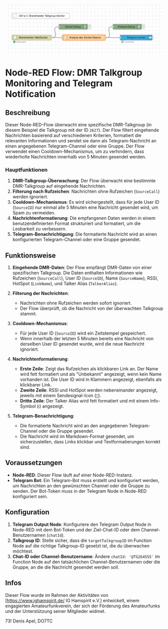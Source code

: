 ![Mein Bild](Node-RED_IGH_DMR-Monitor.png)
# Node-RED Flow: DMR Talkgroup Monitoring and Telegram Notification

## Beschreibung

Dieser Node-RED-Flow überwacht eine spezifische DMR-Talkgroup (in diesem Beispiel die Talkgroup mit der ID `2627`). Der Flow filtert eingehende Nachrichten basierend auf verschiedenen Kriterien, formatiert die relevanten Informationen und sendet sie dann als Telegram-Nachricht an einen angegebenen Telegram-Channel oder eine Gruppe. Der Flow verwendet einen Cooldown-Mechanismus, um zu verhindern, dass wiederholte Nachrichten innerhalb von 5 Minuten gesendet werden.

### Hauptfunktionen

1. **DMR-Talkgroup-Überwachung**: Der Flow überwacht eine bestimmte DMR-Talkgroup auf eingehende Nachrichten.
2. **Filterung nach Rufzeichen**: Nachrichten ohne Rufzeichen (`SourceCall`) werden ignoriert.
3. **Cooldown-Mechanismus**: Es wird sichergestellt, dass für jede User ID (`SourceID`) nur einmal alle 5 Minuten eine Nachricht gesendet wird, um Spam zu vermeiden.
4. **Nachrichtenformatierung**: Die empfangenen Daten werden in einem benutzerdefinierten Format strukturiert und formatiert, um die Lesbarkeit zu verbessern.
5. **Telegram-Benachrichtigung**: Die formatierte Nachricht wird an einen konfigurierten Telegram-Channel oder eine Gruppe gesendet.

## Funktionsweise

1. **Eingehende DMR-Daten**: Der Flow empfängt DMR-Daten von einer spezifischen Talkgroup. Die Daten enthalten Informationen wie Rufzeichen (`SourceCall`), User ID (`SourceID`), Name (`SourceName`), RSSI, HotSpot (`LinkName`), und Talker Alias (`TalkerAlias`).

2. **Filterung der Nachrichten**:
   - Nachrichten ohne Rufzeichen werden sofort ignoriert.
   - Der Flow überprüft, ob die Nachricht von der überwachten Talkgroup stammt.

3. **Cooldown-Mechanismus**:
   - Für jede User ID (`SourceID`) wird ein Zeitstempel gespeichert.
   - Wenn innerhalb der letzten 5 Minuten bereits eine Nachricht von derselben User ID gesendet wurde, wird die neue Nachricht ignoriert.
   
4. **Nachrichtenformatierung**:
   - **Erste Zeile**: Zeigt das Rufzeichen als klickbaren Link an. Der Name wird fett formatiert und als "Unbekannt" angezeigt, wenn kein Name vorhanden ist. Die User ID wird in Klammern angezeigt, ebenfalls als klickbarer Link.
   - **Zweite Zeile**: RSSI und HotSpot werden nebeneinander angezeigt, jeweils mit einem Sendesignal-Icon (`📡`).
   - **Dritte Zeile**: Der Talker Alias wird fett formatiert und mit einem Info-Symbol (`ℹ️`) angezeigt.

5. **Telegram-Benachrichtigung**:
   - Die formatierte Nachricht wird an den angegebenen Telegram-Channel oder die Gruppe gesendet.
   - Die Nachricht wird im Markdown-Format gesendet, um sicherzustellen, dass Links klickbar und Textformatierungen korrekt sind.

## Voraussetzungen

- **Node-RED**: Dieser Flow läuft auf einer Node-RED-Instanz.
- **Telegram Bot**: Ein Telegram-Bot muss erstellt und konfiguriert werden, um Nachrichten an den gewünschten Channel oder die Gruppe zu senden. Der Bot-Token muss in der Telegram Node in Node-RED konfiguriert sein.

## Konfiguration

1. **Telegram Output Node**: Konfiguriere den Telegram Output Node in Node-RED mit dem Bot-Token und der Ziel-Chat-ID oder dem Channel-Benutzernamen (`chatId`).
2. **Talkgroup ID**: Stelle sicher, dass die `targetTalkgroupID` im Function Node auf die richtige Talkgroup-ID gesetzt ist, die du überwachen möchtest.
3. **Chat-ID oder Channel-Benutzername**: Ändere `chatId: '@TG264555'` im Function Node auf den tatsächlichen Channel-Benutzernamen oder die Gruppe, an die die Nachricht gesendet werden soll.

## Infos
Dieser Flow wurde im Rahmen der Aktivitäten von [https://www.ighamspirit.de/ IG Hamspirit e.V.] entwickelt, einem engagierten Amateurfunkverein, der sich der Förderung des Amateurfunks und der Unterstützung seiner Mitglieder widmet. 

73!
Denis Apel, DO7TC
